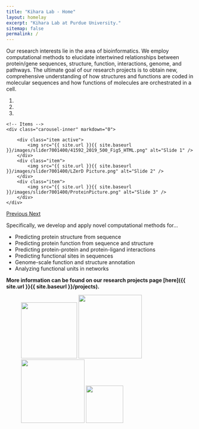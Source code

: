 ```yaml
---
title: "Kihara Lab - Home"
layout: homelay
excerpt: "Kihara Lab at Purdue University."
sitemap: false
permalink: /
---
```


Our research interests lie in the area of bioinformatics. We employ computational methods to elucidate intertwined relationships between protein/gene sequences, structure, function, interactions, genome, and pathways. The ultimate goal of our research projects is to obtain new, comprehensive understanding of how structures and functions are coded in molecular sequences and how functions of molecules are orchestrated in a cell.


<div markdown="0" id="carousel" class="carousel slide" data-ride="carousel" data-interval="5000" data-pause="hover" >
    <!-- Menu -->
    <ol class="carousel-indicators">
        <li data-target="#carousel" data-slide-to="0" class="active"></li>
        <li data-target="#carousel" data-slide-to="1"></li>
        <li data-target="#carousel" data-slide-to="2"></li>
    </ol>

    <!-- Items -->
    <div class="carousel-inner" markdown="0">

        <div class="item active">
            <img src="{{ site.url }}{{ site.baseurl }}/images/slider7001400/41592_2019_500_Fig5_HTML.png" alt="Slide 1" />
        </div>
        <div class="item">
            <img src="{{ site.url }}{{ site.baseurl }}/images/slider7001400/LZerD Picture.png" alt="Slide 2" />
        </div>
        <div class="item">
            <img src="{{ site.url }}{{ site.baseurl }}/images/slider7001400/ProteinPicture.png" alt="Slide 3" />
        </div>
    </div>
  <a class="left carousel-control" href="#carousel" role="button" data-slide="prev">
    <span class="glyphicon glyphicon-chevron-left" aria-hidden="true"></span>
    <span class="sr-only">Previous</span>
  </a>
  <a class="right carousel-control" href="#carousel" role="button" data-slide="next">
    <span class="glyphicon glyphicon-chevron-right" aria-hidden="true"></span>
    <span class="sr-only">Next</span>
  </a>
</div>

Specifically, we develop and apply novel computational methods for...

* Predicting protein structure from sequence
* Predicting protein function from sequence and structure
* Predicting protein-protein and protein-ligand interactions
* Predicting functional sites in sequences
* Genome-scale function and structure annotation
* Analyzing functional units in networks

 **More information can be found on our research projects page [here]({{ site.url }}{{ site.baseurl }}/projects).**
<figure class="fourth">
  <img src="{{ site.url }}{{ site.baseurl }}/images/logopic/EmsuiteLogo.png" style="width: 150px">
  <img src="{{ site.url }}{{ site.baseurl }}/images/logopic/LZerDLogo.png" style="width: 170px">
  <img src="{{ site.url }}{{ site.baseurl }}/images/logopic/3DSurferLogo.png" style="width: 170px">
  <img src="{{ site.url }}{{ site.baseurl }}/images/logopic/MAINMASTlogo.png" style="width: 100px">
</figure>
